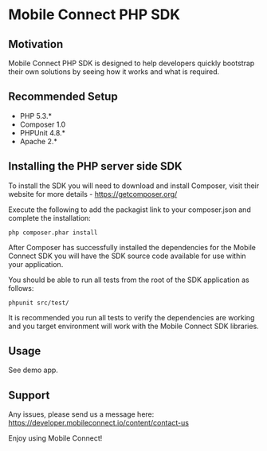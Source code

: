 # Mobile Connect PHP SDK

## Motivation

Mobile Connect PHP SDK is designed to help developers quickly bootstrap
their own solutions by seeing how it works and what is required.

## Recommended Setup
- PHP 5.3.*
- Composer 1.0
- PHPUnit 4.8.*
- Apache 2.*

## Installing the PHP server side SDK
To install the SDK you will need to download and install Composer, visit their
website for more details - https://getcomposer.org/

Execute the following to add the packagist link to your composer.json and complete the
installation:

```
php composer.phar install
```

After Composer has successfully installed the dependencies for the Mobile Connect SDK
you will have the SDK source code available for use within your application.

You should be able to run all tests from the root of the SDK application as follows:

```
phpunit src/test/
```

It is recommended you run all tests to verify the dependencies are working and you
target environment will work with the Mobile Connect SDK libraries.

## Usage
See demo app.

## Support

Any issues, please send us a message here: https://developer.mobileconnect.io/content/contact-us

Enjoy using Mobile Connect!
